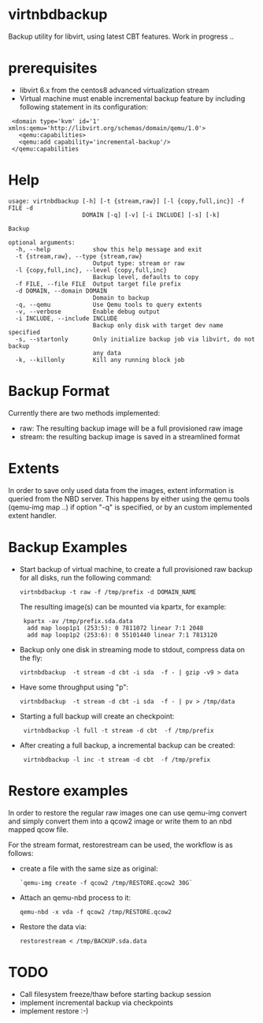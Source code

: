 # virtnbdbackup

Backup utility for libvirt, using latest CBT features.
Work in progress ..

# prerequisites

* libvirt 6.x from the centos8 advanced virtualization stream
* Virtual machine must enable incremental backup feature by
  including following statement in its configuration:
 
 ```
  <domain type='kvm' id='1' xmlns:qemu='http://libvirt.org/schemas/domain/qemu/1.0'>
    <qemu:capabilities>
    <qemu:add capability='incremental-backup'/>
  </qemu:capabilities
 ```
 
# Help
```
usage: virtnbdbackup [-h] [-t {stream,raw}] [-l {copy,full,inc}] -f FILE -d
                     DOMAIN [-q] [-v] [-i INCLUDE] [-s] [-k]

Backup

optional arguments:
  -h, --help            show this help message and exit
  -t {stream,raw}, --type {stream,raw}
                        Output type: stream or raw
  -l {copy,full,inc}, --level {copy,full,inc}
                        Backup level, defaults to copy
  -f FILE, --file FILE  Output target file prefix
  -d DOMAIN, --domain DOMAIN
                        Domain to backup
  -q, --qemu            Use Qemu tools to query extents
  -v, --verbose         Enable debug output
  -i INCLUDE, --include INCLUDE
                        Backup only disk with target dev name specified
  -s, --startonly       Only initialize backup job via libvirt, do not backup
                        any data
  -k, --killonly        Kill any running block job
```

# Backup Format

Currently there are two methods implemented:

 * raw: The resulting backup image will be a full provisioned raw image
 * stream: the resulting backup image is saved in a streamlined format
 
# Extents

In order to save only used data from the images, extent information is queried
from the NBD server. This happens by either using the qemu tools (qemu-img map
..) if option "-q" is specified, or by an custom implemented extent handler.


# Backup Examples

* Start backup of virtual machine, to create a full provisioned raw
  backup for all disks, run the following command:
  
  ```
  virtnbdbackup -t raw -f /tmp/prefix -d DOMAIN_NAME
  ```
  
  The resulting image(s) can be mounted via kpartx, for example:
  
  ```
   kpartx -av /tmp/prefix.sda.data
    add map loop1p1 (253:5): 0 7811072 linear 7:1 2048
    add map loop1p2 (253:6): 0 55101440 linear 7:1 7813120
  ```
  
* Backup only one disk in streaming mode to stdout, compress data on the
  fly:

  ```
  virtnbdbackup  -t stream -d cbt -i sda  -f - | gzip -v9 > data
  ```

* Have some throughput using "p":

  ```
  virtnbdbackup  -t stream -d cbt -i sda  -f - | pv > /tmp/data
  ```

* Starting a full backup will create an checkpoint:
  ```
   virtnbdbackup -l full -t stream -d cbt  -f /tmp/prefix
  ```

* After creating a full backup, a incremental backup can be created:

  ```
   virtnbdbackup -l inc -t stream -d cbt  -f /tmp/prefix
  ```

# Restore examples

In order to restore the regular raw images one can use qemu-img convert
and simply convert them into a qcow2 image or write them to an nbd mapped
qcow file.

For the stream format, restorestream can be used, the workflow is as
follows:

 * create a file with the same size as original:
    ```
    `qemu-img create -f qcow2 /tmp/RESTORE.qcow2 30G`
    ```
* Attach an qemu-nbd process to it:
    ```
    qemu-nbd -x vda -f qcow2 /tmp/RESTORE.qcow2
    ```
* Restore the data via:
    ```
    restorestream < /tmp/BACKUP.sda.data
    ```


# TODO

 * Call filesystem freeze/thaw before starting backup session
 * implement incremental backup via checkpoints
 * implement restore :-)
